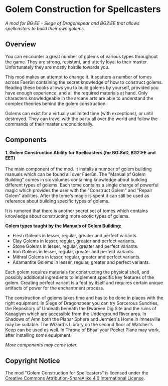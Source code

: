 # Golem Construction for Spellcasters
*A mod for BG:EE - Siege of Dragonspear and BG2:EE that allows spellcasters to build their own golems.*

## Overview
You can encounter a great number of golems of various types throughout the game. They are strong, resistant, and utterly loyal to their master. Unfortunately they are mostly hostile towards you.

This mod makes an attempt to change it. It scatters a number of tomes across Faerûn containing the secret knowledge of how to construct golems. Reading these books allows you to build golems by yourself, provided you have enough experience, and all the required materials at hand. Only characters knowledgeable in the arcane arts are able to understand the complex theories behind the golem construction.

Golems can exist for a virtually unlimited time (with exceptions), or until destroyed. They can travel with the party all over the world and follow the commands of their master unconditionally. 


## Components

#### 1. Golem Construction Ability for Spellcasters (for BG:SoD, BG2:EE and EET)

The main component of the mod. It installs a number of golem building manuals which can be found all over Faerûn. The "Manual of Golem Building" comes in six volumes containing knowledge about building different types of golems. Each tome contains a single charge of powerful magic which provides the user with the "Construct Golem" and "Repair Golem" abilities. After the tome's magic is spent it can still be used as reference about building specific types of golems.

It is rumored that there is another secret set of tomes which contains knowledge about constructing more exotic types of golems.

**Golem types taught by the Manuals of Golem Building:**
- Flesh Golems in lesser, regular, greater and perfect variants.
- Clay Golems in lesser, regular, greater and perfect variants.
- Stone Golems in lesser, regular, greater and perfect variants.
- Iron Golems in lesser, regular, greater and perfect variants.
- Mithral Golems in lesser, regular, greater and perfect variants.
- Adamantite Golems in lesser, regular, greater and perfect variants.

Each golem requires materials for constructing the physical shell, and possibly additional ingredients to implement specific key features of the golem. Creating perfect variant is a feat by itself and requires certain unique artifacts of power for the enchantment process.

The construction of golems takes time and has to be done in places with the right equipment. In Siege of Dragonspear you can try Sorcerous Sundries, the Repository of Undeath beneath the Dwarven Dig Site and the ruins of Kanaglym which are accessible from the Underground River area. In Shadows of Amn both the Planar Sphere and Jermien's Home in Imnesville may be suitable. The Wizard's Library on the second floor of Watcher's Keep can be used as well. In Throne of Bhaal your Pocket Plane may work, after installing some equipment.

*More components may come later.*


## Copyright Notice
The mod "Golem Construction for Spellcasters" is licensed under the [Creative Commons Attribution-ShareAlike 4.0 International License](http://creativecommons.org/licenses/by-sa/4.0/).
